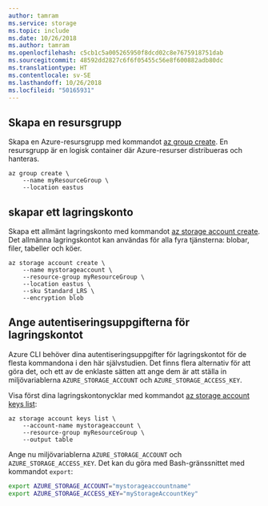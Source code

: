 ```yaml
---
author: tamram
ms.service: storage
ms.topic: include
ms.date: 10/26/2018
ms.author: tamram
ms.openlocfilehash: c5cb1c5a005265950f8dcd02c8e7675918751dab
ms.sourcegitcommit: 48592dd2827c6f6f05455c56e8f600882adb80dc
ms.translationtype: HT
ms.contentlocale: sv-SE
ms.lasthandoff: 10/26/2018
ms.locfileid: "50165931"
---
```

## <a name="create-a-resource-group"></a>Skapa en resursgrupp

Skapa en Azure-resursgrupp med kommandot [az group create](/cli/azure/group#az_group_create). En resursgrupp är en logisk container där Azure-resurser distribueras och hanteras.

```azurecli-interactive
az group create \
    --name myResourceGroup \
    --location eastus
```

## <a name="create-a-storage-account"></a>skapar ett lagringskonto

Skapa ett allmänt lagringskonto med kommandot [az storage account create](/cli/azure/storage/account#create). Det allmänna lagringskontot kan användas för alla fyra tjänsterna: blobar, filer, tabeller och köer. 

```azurecli-interactive
az storage account create \
    --name mystorageaccount \
    --resource-group myResourceGroup \
    --location eastus \
    --sku Standard_LRS \
    --encryption blob
```

## <a name="specify-storage-account-credentials"></a>Ange autentiseringsuppgifterna för lagringskontot

Azure CLI behöver dina autentiseringsuppgifter för lagringskontot för de flesta kommandona i den här självstudien. Det finns flera alternativ för att göra det, och ett av de enklaste sätten att ange dem är att ställa in miljövariablerna `AZURE_STORAGE_ACCOUNT` och `AZURE_STORAGE_ACCESS_KEY`.

Visa först dina lagringskontonycklar med kommandot [az storage account keys list](/cli/azure/storage/account/keys#list):

```azurecli-interactive
az storage account keys list \
    --account-name mystorageaccount \
    --resource-group myResourceGroup \
    --output table
```

Ange nu miljövariablerna `AZURE_STORAGE_ACCOUNT` och `AZURE_STORAGE_ACCESS_KEY`. Det kan du göra med Bash-gränssnittet med kommandot `export`:

```bash
export AZURE_STORAGE_ACCOUNT="mystorageaccountname"
export AZURE_STORAGE_ACCESS_KEY="myStorageAccountKey"
```